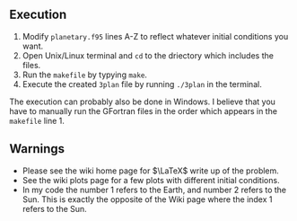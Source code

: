 ## Execution
 1. Modify `planetary.f95` lines A-Z to reflect whatever initial conditions you want.
 2. Open Unix/Linux terminal and `cd` to the driectory which includes the files.
 3. Run the `makefile` by typying `make`.
 4. Execute the created `3plan` file by running `./3plan` in the terminal.
 
The execution can probably also be done in Windows. I believe that you have to manually run the GFortran files in the order which appears in the `makefile` line 1.

## Warnings
- Please see the wiki home page for $\LaTeX$ write up of the problem.
- See the wiki plots page for a few plots with different initial conditions.
- In my code the number 1 refers to the Earth, and number 2 refers to the Sun. This is exactly the opposite of the Wiki page where the index 1 refers to the Sun.
